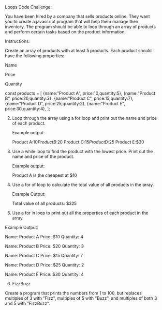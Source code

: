 Loops Code Challenge:

You have been hired by a company that sells products online. They want you to create a javascript program that will help them manage their inventory. The program should be able to loop through an array of products and perform certain tasks based on the product information.



Instructions:



Create an array of products with at least 5 products. Each product should have the following properties:

Name

Price

Quantity

const products = [
    {name:"Product A", price:10,quantity:5},
    {name:"Product B", price:20,quantity:3},
    {name:"Product C", price:15,quantity:7},
    {name:"Product D", price:25,quantity:2},
    {name:"Product E", price:30,quantity:4},
];



2. Loop through the array using a for loop and print out the name and price of each product.


    Example output:

    Product A:$10
    Product B:$20
    Product C:$15
    Product D:$25
    Product E:$30


3. Use a while loop to find the product with the lowest price. Print out the name and price of the product.


    Example output:

    Product A is the cheapest at $10

4. Use a for of loop to calculate the total value of all products in the array.

    Example Output:

    Total value of all products: $325

5. Use a for in loop to print out all the properties of each product in the array.

Example Output:

Name: Product A
Price: $10
Quantity: 4

Name: Product B
Price: $20
Quantity: 3

Name: Product C
Price: $15
Quantity: 7

Name: Product D
Price: $25
Quantity: 2

Name: Product E
Price: $30
Quantity: 4


6. FizzBuzz

Create a program that prints the numbers from 1 to 100, but replaces multiples of 3 with "Fizz", multiples of 5 with "Buzz", and multiples of both 3 and 5 with "FizzBuzz".

